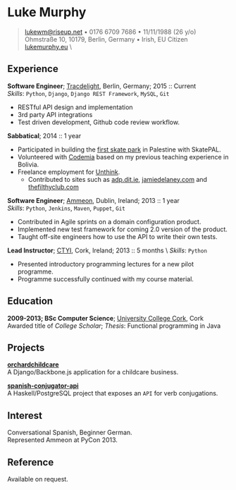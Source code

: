 Luke Murphy
===========

> <lukewm@riseup.net> • 0176 6709 7686 • 11/11/1988 (26 y/o) \
> Ohmstraße 10, 10179, Berlin, Germany • Irish, EU Citizen \
> [lukemurphy.eu](http://lukemurphy.eu) \

Experience
----------

**Software Engineer**; [Tracdelight](http://www.tracdelight.com/), Berlin, Germany; 2015 :: Current \
*Skills*: ``Python``, ``Django``, ``Django REST Framework``, ``MySQL``, ``Git``

  * RESTful API design and implementation
  * 3rd party API integrations
  * Test driven development, Github code review workflow.

**Sabbatical**; 2014 :: 1 year

  * Participated in building the [first skate park](https://www.nowness.com/series/nowness-shorts/skateboarding-in-palestine-skatepal) in Palestine with SkatePAL.
  * Volunteered with [Codemia](http://codemia.org/) based on my previous teaching experience in Bolivia.
  * Freelance employment for [Unthink](http://www.unthink.ie/).
    * Contributed to sites such as [adp.dit.ie](http://www.dit.ie/creativearts/), [jamiedelaney.com](http://jamiedelaney.com/) and [thefilthyclub.com](http://www.thefilthyclub.com/)

**Software Engineer**; [Ammeon](http://www.ammeon.com/), Dublin, Ireland; 2013 :: 1 year \
*Skills*: ``Python``, ``Jenkins``, ``Maven``, ``Puppet``, ``Git``

  * Contributed in Agile sprints on a domain configuration product.
  * Implemented new test framework for coming 2.0 version of the product.
  * Taught off-site engineers how to use the API to write their own tests.

**Lead Instructor**; [CTYI](http://www.dcu.ie/ctyi/index.shtml), Cork, Ireland; 2013 :: 5 months \ *Skills*: ``Python``

  * Presented introductory programming lectures for a new pilot programme.
  * Programme successfully continued with my course material.


Education
---------
**2009-2013; BSc Computer Science**; [University College Cork](http://www.ucc.ie/en/), Cork \
Awarded title of *College Scholar*; *Thesis*: Functional programming in Java


Projects
--------
**[orchardchildcare](https://github.com/lwm/orchardchildcare)**  \
A Django/Backbone.js application for a childcare business.

**[spanish-conjugator-api](https://github.com/lwm/spanish-conjugator-api)**  \
A Haskell/PostgreSQL project that exposes an ``API`` for verb conjugations.


Interest
--------
Conversational Spanish, Beginner German.  \
Represented Ammeon at PyCon 2013.

Reference
---------
Available on request.
